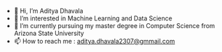 - 👋 Hi, I’m Aditya Dhavala
- 👀 I’m interested in Machine Learning and Data Science
- 🌱 I’m currently pursuing my master degree in Computer Science from Arizona State University
- 📫 How to reach me : aditya.dhavala2307@gmmail.com
<!---
AdelinRovay/AdelinRovay is a ✨ special ✨ repository because its `README.md` (this file) appears on your GitHub profile.
You can click the Preview link to take a look at your changes.
--->
